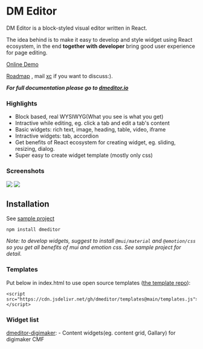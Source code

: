 # DM Editor

DM Editor is a block-styled visual editor written in React.

The idea behind is to make it easy to develop and style widget using React ecosystem, in the end **together with developer** bring good user experience for page editing.

[Online Demo](https://demo.dmeditor.io/editor)

[Roadmap](https://github.com/orgs/dmeditor/projects/1) , mail [xc](mailto:chen.xcmail@gmail.com) if you want to discuss:).

***For full documentation please go to [dmeditor.io](https://dmeditor.io)***

### Highlights
- Block based, real WYSIWYG(What you see is what you get)
- Intractive while editing, eg. click a tab and edit a tab's content
- Basic widgets: rich text, image, heading, table, video, iframe
- Intractive widgets: tab, accordion
- Get benefits of React ecosystem for creating widget, eg. sliding, resizing, dialog.
- Super easy to create widget template (mostly only css)


### Screenshots

<img src="https://www.digimaker.com/var/images/w/wzz/upload-2038061186-screen1.png" />


<img src="https://www.digimaker.com/var/images/l/loe/upload-103887251-screen2.png" />

## Installation

See [sample project](https://github.com/dmeditor/dmeditor-sample)

```
npm install dmeditor
```
*Note: to develop widgets, suggest to install `@mui/material` and `@emotion/css` so you get all benefits of mui and emotion css. See sample project for detail.*

### Templates
Put below in index.html to use open source templates ([the template repo](https://github.com/dmeditor/templates)): 
```
<script src="https://cdn.jsdelivr.net/gh/dmeditor/templates@main/templates.js"></script>
```


### Widget list
[dmeditor-digimaker](https://github.com/digimakergo/dmeditor-digimaker/):  - Content widgets(eg. content grid, Gallary) for digimaker CMF
